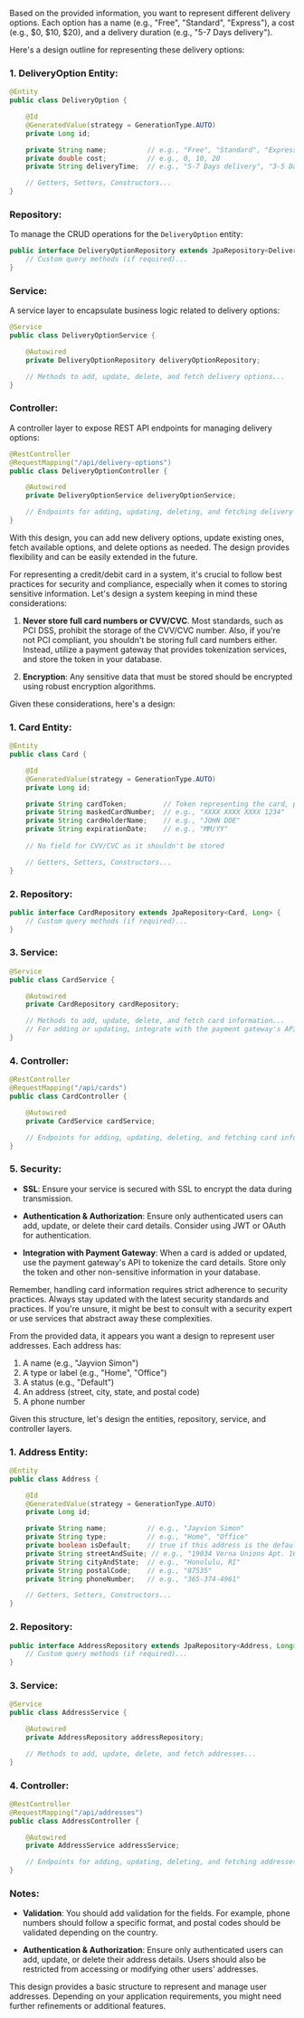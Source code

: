 Based on the provided information, you want to represent different delivery options. Each option has a name (e.g., "Free", "Standard", "Express"), a cost (e.g., $0, $10, $20), and a delivery duration (e.g., "5-7 Days delivery").

Here's a design outline for representing these delivery options:

### 1. DeliveryOption Entity:

```java
@Entity
public class DeliveryOption {

    @Id
    @GeneratedValue(strategy = GenerationType.AUTO)
    private Long id;

    private String name;          // e.g., "Free", "Standard", "Express"
    private double cost;          // e.g., 0, 10, 20
    private String deliveryTime;  // e.g., "5-7 Days delivery", "3-5 Days delivery"

    // Getters, Setters, Constructors...
}
```

### Repository:

To manage the CRUD operations for the `DeliveryOption` entity:

```java
public interface DeliveryOptionRepository extends JpaRepository<DeliveryOption, Long> {
    // Custom query methods (if required)...
}
```

### Service:

A service layer to encapsulate business logic related to delivery options:

```java
@Service
public class DeliveryOptionService {

    @Autowired
    private DeliveryOptionRepository deliveryOptionRepository;

    // Methods to add, update, delete, and fetch delivery options...
}
```

### Controller:

A controller layer to expose REST API endpoints for managing delivery options:

```java
@RestController
@RequestMapping("/api/delivery-options")
public class DeliveryOptionController {

    @Autowired
    private DeliveryOptionService deliveryOptionService;

    // Endpoints for adding, updating, deleting, and fetching delivery options...
}
```

With this design, you can add new delivery options, update existing ones, fetch available options, and delete options as needed. The design provides flexibility and can be easily extended in the future.

For representing a credit/debit card in a system, it's crucial to follow best practices for security and compliance, especially when it comes to storing sensitive information. Let's design a system keeping in mind these considerations:

1. **Never store full card numbers or CVV/CVC**. Most standards, such as PCI DSS, prohibit the storage of the CVV/CVC number. Also, if you're not PCI compliant, you shouldn't be storing full card numbers either. Instead, utilize a payment gateway that provides tokenization services, and store the token in your database.

2. **Encryption**: Any sensitive data that must be stored should be encrypted using robust encryption algorithms.

Given these considerations, here's a design:

### 1. Card Entity:

```java
@Entity
public class Card {

    @Id
    @GeneratedValue(strategy = GenerationType.AUTO)
    private Long id;

    private String cardToken;         // Token representing the card, provided by payment gateway
    private String maskedCardNumber;  // e.g., "XXXX XXXX XXXX 1234"
    private String cardHolderName;    // e.g., "JOHN DOE"
    private String expirationDate;    // e.g., "MM/YY"
    
    // No field for CVV/CVC as it shouldn't be stored

    // Getters, Setters, Constructors...
}
```

### 2. Repository:

```java
public interface CardRepository extends JpaRepository<Card, Long> {
    // Custom query methods (if required)...
}
```

### 3. Service:

```java
@Service
public class CardService {

    @Autowired
    private CardRepository cardRepository;

    // Methods to add, update, delete, and fetch card information...
    // For adding or updating, integrate with the payment gateway's API for tokenization.
}
```

### 4. Controller:

```java
@RestController
@RequestMapping("/api/cards")
public class CardController {

    @Autowired
    private CardService cardService;

    // Endpoints for adding, updating, deleting, and fetching card information...
}
```

### 5. Security:

- **SSL**: Ensure your service is secured with SSL to encrypt the data during transmission.
  
- **Authentication & Authorization**: Ensure only authenticated users can add, update, or delete their card details. Consider using JWT or OAuth for authentication.

- **Integration with Payment Gateway**: When a card is added or updated, use the payment gateway's API to tokenize the card details. Store only the token and other non-sensitive information in your database.

Remember, handling card information requires strict adherence to security practices. Always stay updated with the latest security standards and practices. If you're unsure, it might be best to consult with a security expert or use services that abstract away these complexities.

From the provided data, it appears you want a design to represent user addresses. Each address has:

1. A name (e.g., "Jayvion Simon")
2. A type or label (e.g., "Home", "Office")
3. A status (e.g., "Default")
4. An address (street, city, state, and postal code)
5. A phone number

Given this structure, let's design the entities, repository, service, and controller layers.

### 1. Address Entity:

```java
@Entity
public class Address {

    @Id
    @GeneratedValue(strategy = GenerationType.AUTO)
    private Long id;

    private String name;          // e.g., "Jayvion Simon"
    private String type;          // e.g., "Home", "Office"
    private boolean isDefault;    // true if this address is the default address
    private String streetAndSuite; // e.g., "19034 Verna Unions Apt. 164"
    private String cityAndState;  // e.g., "Honolulu, RI"
    private String postalCode;    // e.g., "87535"
    private String phoneNumber;   // e.g., "365-374-4961"

    // Getters, Setters, Constructors...
}
```

### 2. Repository:

```java
public interface AddressRepository extends JpaRepository<Address, Long> {
    // Custom query methods (if required)...
}
```

### 3. Service:

```java
@Service
public class AddressService {

    @Autowired
    private AddressRepository addressRepository;

    // Methods to add, update, delete, and fetch addresses...
}
```

### 4. Controller:

```java
@RestController
@RequestMapping("/api/addresses")
public class AddressController {

    @Autowired
    private AddressService addressService;

    // Endpoints for adding, updating, deleting, and fetching addresses...
}
```

### Notes:

- **Validation**: You should add validation for the fields. For example, phone numbers should follow a specific format, and postal codes should be validated depending on the country.
  
- **Authentication & Authorization**: Ensure only authenticated users can add, update, or delete their address details. Users should also be restricted from accessing or modifying other users' addresses.

This design provides a basic structure to represent and manage user addresses. Depending on your application requirements, you might need further refinements or additional features.